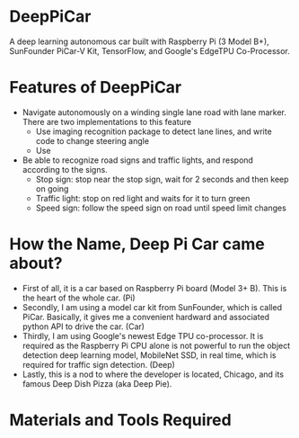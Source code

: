 # DeepPiCar
A deep learning autonomous car built with Raspberry Pi (3 Model B+), SunFounder PiCar-V Kit, TensorFlow, and Google's EdgeTPU Co-Processor.  

# Features of DeepPiCar
- Navigate autonomously on a winding single lane road with lane marker.  There are two implementations to this feature 
  - Use imaging recognition package to detect lane lines, and write code to change steering angle
  - Use
- Be able to recognize road signs and traffic lights, and respond according to the signs.
  - Stop sign: stop near the stop sign, wait for 2 seconds and then keep on going
  - Traffic light: stop on red light and waits for it to turn green
  - Speed sign: follow the speed sign on road until speed limit changes 

# How the Name, Deep Pi Car came about?
- First of all, it is a car based on Raspberry Pi board (Model 3+ B).  This is the heart of the whole car.  (Pi)
- Secondly, I am using a model car kit from SunFounder, which is called PiCar.  Basically, it gives me a convenient hardward and associated python API to drive the car.  (Car)
- Thirdly, I am using Google's newest Edge TPU co-processor.  It is required as the Raspberry Pi CPU alone is not powerful to run the object detection deep learning model, MobileNet SSD, in real time, which is required for traffic sign detection.  (Deep)
- Lastly, this is a nod to where the developer is located, Chicago, and its famous Deep Dish Pizza (aka Deep Pie).

# Materials and Tools Required

